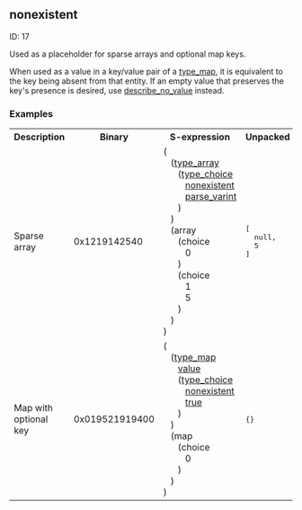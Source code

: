 ## nonexistent

ID: 17

Used as a placeholder for sparse arrays and optional map keys.

When used as a value in a key/value pair of a [type_map](./type_map.md), it is equivalent to the key being absent from that entity. If an empty value that preserves the key's presence is desired, use [describe_no_value](./describe_no_value.md) instead.

### Examples

<table><tr><th>Description</th><th>Binary</th><th>S-expression</th><th>Unpacked</th></tr><tr><td>Sparse array</td><td>0x1219142540</td><td>(<br>&nbsp;&nbsp;&nbsp;(<a href="./type_array.md">type_array</a> <br>&nbsp;&nbsp;&nbsp;&nbsp;&nbsp;&nbsp;(<a href="./type_choice.md">type_choice</a> <br>&nbsp;&nbsp;&nbsp;&nbsp;&nbsp;&nbsp;&nbsp;&nbsp;&nbsp;<a href="./nonexistent.md">nonexistent</a> <br>&nbsp;&nbsp;&nbsp;&nbsp;&nbsp;&nbsp;&nbsp;&nbsp;&nbsp;<a href="./parse_varint.md">parse_varint</a><br>&nbsp;&nbsp;&nbsp;&nbsp;&nbsp;&nbsp;)<br>&nbsp;&nbsp;&nbsp;) <br>&nbsp;&nbsp;&nbsp;(array <br>&nbsp;&nbsp;&nbsp;&nbsp;&nbsp;&nbsp;(choice <br>&nbsp;&nbsp;&nbsp;&nbsp;&nbsp;&nbsp;&nbsp;&nbsp;&nbsp;0<br>&nbsp;&nbsp;&nbsp;&nbsp;&nbsp;&nbsp;) <br>&nbsp;&nbsp;&nbsp;&nbsp;&nbsp;&nbsp;(choice <br>&nbsp;&nbsp;&nbsp;&nbsp;&nbsp;&nbsp;&nbsp;&nbsp;&nbsp;1 <br>&nbsp;&nbsp;&nbsp;&nbsp;&nbsp;&nbsp;&nbsp;&nbsp;&nbsp;5<br>&nbsp;&nbsp;&nbsp;&nbsp;&nbsp;&nbsp;)<br>&nbsp;&nbsp;&nbsp;)<br>)</td><td><pre>[
  null,
  5
]</pre></td>
<tr><td>Map with optional key</td><td>0x019521919400</td><td>(<br>&nbsp;&nbsp;&nbsp;(<a href="./type_map.md">type_map</a> <br>&nbsp;&nbsp;&nbsp;&nbsp;&nbsp;&nbsp;<a href="./value.md">value</a> <br>&nbsp;&nbsp;&nbsp;&nbsp;&nbsp;&nbsp;(<a href="./type_choice.md">type_choice</a> <br>&nbsp;&nbsp;&nbsp;&nbsp;&nbsp;&nbsp;&nbsp;&nbsp;&nbsp;<a href="./nonexistent.md">nonexistent</a> <br>&nbsp;&nbsp;&nbsp;&nbsp;&nbsp;&nbsp;&nbsp;&nbsp;&nbsp;<a href="./true.md">true</a><br>&nbsp;&nbsp;&nbsp;&nbsp;&nbsp;&nbsp;)<br>&nbsp;&nbsp;&nbsp;) <br>&nbsp;&nbsp;&nbsp;(map <br>&nbsp;&nbsp;&nbsp;&nbsp;&nbsp;&nbsp;(choice <br>&nbsp;&nbsp;&nbsp;&nbsp;&nbsp;&nbsp;&nbsp;&nbsp;&nbsp;0<br>&nbsp;&nbsp;&nbsp;&nbsp;&nbsp;&nbsp;)<br>&nbsp;&nbsp;&nbsp;)<br>)</td><td><pre>{}</pre></td></table>